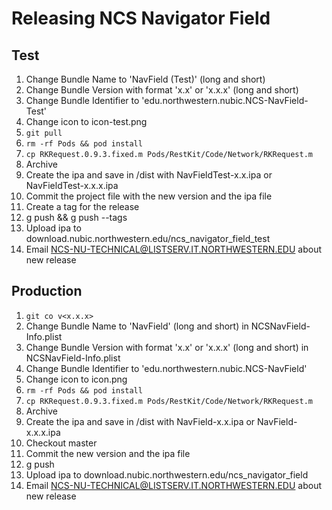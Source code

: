 Releasing NCS Navigator Field
==============================

Test
----
1. Change Bundle Name to 'NavField (Test)' (long and short)
1. Change Bundle Version with format 'x.x' or 'x.x.x' (long and short)
1. Change Bundle Identifier to 'edu.northwestern.nubic.NCS-NavField-Test'
1. Change icon to icon-test.png
1. `git pull`
1. `rm -rf Pods && pod install`
1. `cp RKRequest.0.9.3.fixed.m Pods/RestKit/Code/Network/RKRequest.m`
1. Archive
1. Create the ipa and save in /dist with NavFieldTest-x.x.ipa or NavFieldTest-x.x.x.ipa
1. Commit the project file with the new version and the ipa file
1. Create a tag for the release
1. g push && g push --tags
1. Upload ipa to download.nubic.northwestern.edu/ncs_navigator_field_test
1. Email NCS-NU-TECHNICAL@LISTSERV.IT.NORTHWESTERN.EDU about new release

Production
----------
1. `git co v<x.x.x>`
1. Change Bundle Name to 'NavField' (long and short) in NCSNavField-Info.plist
1. Change Bundle Version with format 'x.x' or 'x.x.x' (long and short) in NCSNavField-Info.plist
1. Change Bundle Identifier to 'edu.northwestern.nubic.NCS-NavField'
1. Change icon to icon.png
1. `rm -rf Pods && pod install`
1. `cp RKRequest.0.9.3.fixed.m Pods/RestKit/Code/Network/RKRequest.m`
1. Archive
1. Create the ipa and save in /dist with NavField-x.x.ipa or NavField-x.x.x.ipa
1. Checkout master
1. Commit the new version and the ipa file
1. g push 
1. Upload ipa to download.nubic.northwestern.edu/ncs_navigator_field
1. Email NCS-NU-TECHNICAL@LISTSERV.IT.NORTHWESTERN.EDU about new release

